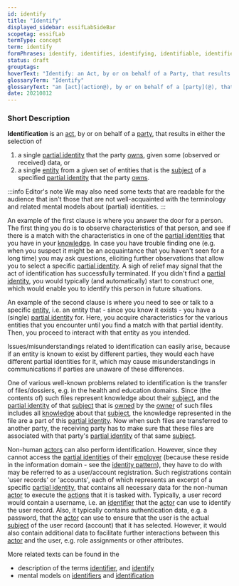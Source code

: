 ```yaml
---
id: identify
title: "Identify"
displayed_sidebar: essifLabSideBar
scopetag: essifLab
termType: concept
term: identify
formPhrases: identify, identifies, identifying, identifiable, identified, identification
status: draft
grouptags:
hoverText: "Identify: an Act, by or on behalf of a Party, that results in the selection of either (a) a single Partial identity that the party Owns, given some (observed or received) data, or (b) a single Entity from a given set of entities that is the Subject of a specified Partial identity that the party Owns."
glossaryTerm: "Identify"
glossaryText: "an [act](action@), by or on behalf of a [party](@), that results in the selection of either\n- a single [partial identity](@) that the party [owns](@), given some (observed or received) data, or\n- a single [entity](@) from a given set of entities that is the [subject](@) of a specified [partial identity](@) that the party [owns](@)."
date: 20210812
---
```


### Short Description
**Identification** is an [act](action@), by or on behalf of a [party](@), that results in either the selection of
1. a single [partial identity](@) that the party [owns](@), given some (observed or received) data, or
2. a single [entity](@) from a given set of entities that is the [subject](@) of a specified [partial identity](@) that the party [owns](@).

:::info Editor's note
We may also need some texts that are readable for the audience that isn't those that are not well-acquainted with the terminology and related mental models about (partial) identities.
:::

An example of the first clause is where you answer the door for a person. The first thing you do is to observe characteristics of that person, and see if there is a match with the characteristics in one of the [partial identities](partial-identity@) that you have in your [knowledge](@). In case you have trouble finding one (e.g. when you suspect it might be an acquaintance that you haven't seen for a long time) you may ask questions, eliciting further observations that allow you to select a specific [partial identity](@). A sigh of relief may signal that the act of identification has successfully terminated. If you didn't find a [partial identity](@), you would typically (and automatically) start to construct one, which would enable you to identify this person in future situations.

An example of the second clause is where you need to see or talk to a specific [entity](@), i.e. an entity that - since you know it exists - you have a (single) [partial identity](@) for. Here, you acquire characteristics for the various entities that you encounter until you find a match with that partial identity. Then, you proceed to interact with that entity as you intended.

Issues/misunderstandings related to identification can easily arise, because if an entity is known to exist by different parties, they would each have different partial identities for it, which may cause misunderstandings in communications if parties are unaware of these differences.

One of various well-known problems related to identification is the transfer of files/dossiers, e.g. in the health and education domains. Since (the contents of) such files represent knowledge about their [subject](@), and the [partial identity](@) of that [subject](@) that is [owned](@) by the [owner](@) of such files includes all [knowledge](@) about that [subject](@), the knowledge represented in the file are a part of this [partial identity](@). Now when such files are transferred to another party, the receiving party has to make sure that these files are associated with that party's [partial identity](@) of that same [subject](@).

Non-human [actors](@) can also perform identification. However, since they cannot access the [partial identities](partial-identity@) of their [employer](@) (because these reside in the information domain - see the [identity pattern](identity@)), they have to do with may be referred to as a user/account registration. Such registrations contain 'user records' or 'accounts', each of which represents an excerpt of a specific [partial identity](@), that contains all necessary data for the non-human [actor](@) to execute the [actions](@) that it is tasked with. Typically, a user record would contain a username, i.e. an [identifier](@) that the [actor](@) can use to identify the user record. Also, it typically contains authentication data, e.g. a password, that the [actor](@) can use to ensure that the user is the actual [subject](@) of the user record (account) that it has selected. However, it would also contain additional data to facilitate further interactions between this [actor](@) and the user, e.g. role assignments or other attributes.

More related texts can be found in the
- description of the terms [identifier](@), and [identify](@)
- mental models on [identifiers](pattern-identifier@) and [identification](pattern-identification@)
